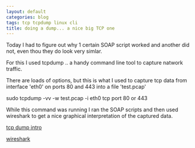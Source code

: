 ```yaml
---
layout: default
categories: blog
tags: tcp tcpdump linux cli
title: doing a dump... a nice big TCP one
---
```


Today I had to figure out why 1 certain SOAP script worked and another did not,
even thou they do look very simlar.

For this I used tcpdump .. a handy command line tool to capture natwork traffic.

There are loads of options, but this is what I used to capture tcp data from 
interface 'eth0' on ports 80 and 443 into a file 'test.pcap'

  sudo tcpdump -vv -w test.pcap -i eth0 tcp port 80 or 443

While this command was running I ran the SOAP scripts and then used wireshark 
to get a nice graphical interpretation of the captured data.

[tcp dump intro](http://linux.byexamples.com/archives/283/simple-usage-of-tcpdump/)

[wireshark](http://www.wireshark.org/)

